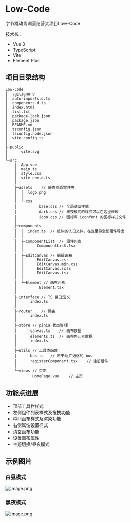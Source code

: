 # Low-Code
字节跳动青训营结营大项目Low-Code

技术栈：

- Vue 3
- TypeScript
- Vite
- Element Plus

## 项目目录结构
```
Low-Code  
│  .gitignore  
│  auto-imports.d.ts  
│  components.d.ts  
│  index.html  
│  list.txt  
│  package-lock.json  
│  package.json  
│  README.md  
│  tsconfig.json  
│  tsconfig.node.json  
│  vite.config.ts  
│    
├─public  
│      vite.svg  
│        
└─src  
    │  App.vue  
    │  main.ts  
    │  style.css  
    │  vite-env.d.ts  
    │    
    ├─assets    // 静态资源文件夹  
    │  │  logo.png  
    │  │    
    │  └─css  
    │          base.css // 全局基础样式  
    │          dark.css // 黑夜模式的样式可以在这里修改  
    │          icon.css // 图标库 iconfont 的图标样式文件  
    │            
    ├─components  
    │  │  index.ts  // 组件的入口文件，在这里将全部组件导出  
    │  │    
    │  ├─ComponentList  // 组件列表  
    │  │      ComponentList.tsx  
    │  │        
    │  ├─EditCanvas // 编辑画布  
    │  │      EditCanvas.css  
    │  │      EditCanvas.min.css  
    │  │      EditCanvas.scss  
    │  │      EditCanvas.tsx  
    │  │        
    │  └─Element // 画布元素  
    │          Element.tsx  
    │            
    ├─interface // TS 接口定义  
    │      index.ts  
    │        
    ├─router    // 路由  
    │      index.ts  
    │        
    ├─store // pinia 状态管理  
    │      canvas.ts    // 画布数据  
    │      elements.ts  // 画布内元素数据  
    │      index.ts  
    │        
    ├─utils // 工具类函数  
    │      bus.ts   // 用于组件通信的 bus  
    │      registerComponent.tsx    // 注册组件  
    │        
    └─views // 页面  
            HomePage.vue    // 主页  
```
## 功能点进展

- 顶部工具栏样式
- 左侧组件列表样式及拖拽功能
- 中间画布样式及渲染功能
- 右侧属性设置样式
- 清空画布功能
- 设置画布属性
- 主题切换/昼夜模式

## 示例图片

### 白昼模式
![image.png](https://s2.loli.net/2022/08/14/5YaV2oyI9FrSbzA.png)

### 黑夜模式
![image.png](https://s2.loli.net/2022/08/14/f1TGVaEx8yvWz6R.png)
